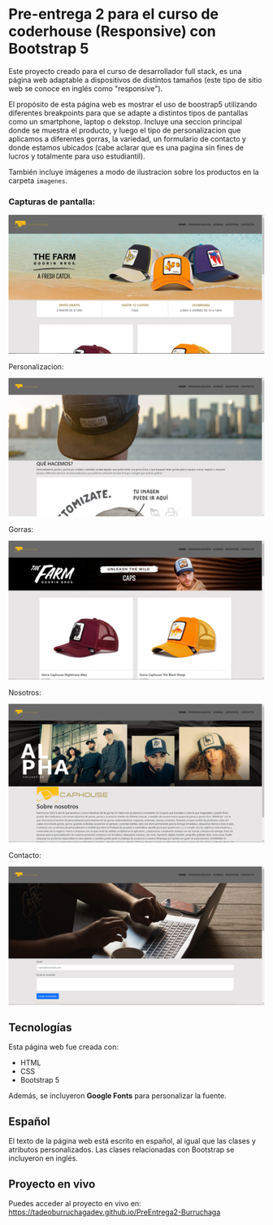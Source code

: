 # Pre-entrega 2 para el curso de coderhouse (Responsive) con Bootstrap 5

Este proyecto creado para el curso de desarrollador full stack, es una página web adaptable a dispositivos de distintos tamaños (este tipo de sitio web se conoce en inglés como "responsive").

El propósito de esta página web es mostrar el uso de boostrap5 utilizando diferentes breakpoints para que se adapte a distintos tipos de pantallas como un smartphone, laptop o dekstop. Incluye una seccion principal donde se muestra el producto, y luego el tipo de personalizacion que aplicamos a diferentes gorras, la variedad, un formulario de contacto y donde estamos ubicados (cabe aclarar que es una pagina sin fines de lucros y totalmente para uso estudiantil).

También incluye imágenes a modo de ilustracion sobre los productos en la carpeta `imagenes`.

### Capturas de pantalla:

![Primera parte de la página web](img/capturaHome.PNG)

Personalizacion:

![Personalizacion](img/CapturaPersonalizacion.PNG)

Gorras:

![Gorras](img/CapturaGorras.PNG)

Nosotros:

![Nosotros](img/CapturaNosotros.PNG)

Contacto:

![Contacto](img/CapturaContacto.PNG)

## Tecnologías

Esta página web fue creada con:

- HTML
- CSS
- Bootstrap 5

Además, se incluyeron **Google Fonts** para personalizar la fuente.

## Español

El texto de la página web está escrito en español, al igual que las clases y atributos personalizados. Las clases relacionadas con Bootstrap se incluyeron en inglés.

## Proyecto en vivo

Puedes acceder al proyecto en vivo en: https://tadeoburruchagadev.github.io/PreEntrega2-Burruchaga
